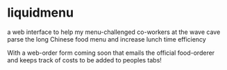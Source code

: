 liquidmenu
==========

a web interface to help my menu-challenged co-workers at the wave cave parse the long Chinese food menu and increase lunch time efficiency

With a web-order form coming soon that emails the official food-orderer and keeps track of costs to be added to peoples tabs!
